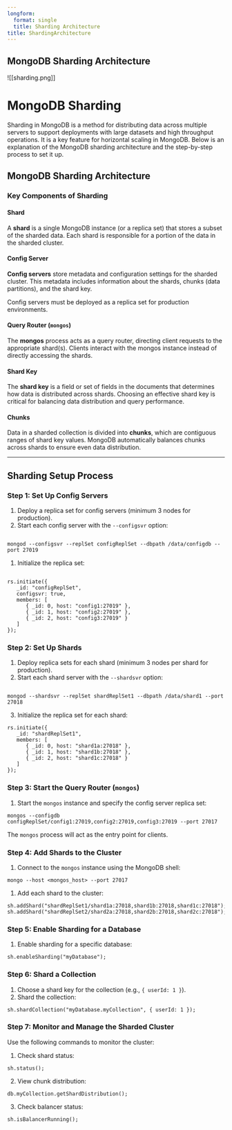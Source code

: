 ```yaml
---
longform:
  format: single
  title: Sharding Architecture
title: ShardingArchitecture
---
```

## **MongoDB Sharding Architecture**

![[sharding.png]]

# MongoDB Sharding

Sharding in MongoDB is a method for distributing data across multiple servers to support deployments with large datasets and high throughput operations. It is a key feature for horizontal scaling in MongoDB. Below is an explanation of the MongoDB sharding architecture and the step-by-step process to set it up.

## MongoDB Sharding Architecture

### Key Components of Sharding

#### Shard
A **shard** is a single MongoDB instance (or a replica set) that stores a subset of the sharded data. Each shard is responsible for a portion of the data in the sharded cluster.

#### Config Server
**Config servers** store metadata and configuration settings for the sharded cluster. This metadata includes information about the shards, chunks (data partitions), and the shard key. 

Config servers must be deployed as a replica set for production environments.

#### Query Router (`mongos`)
The **mongos** process acts as a query router, directing client requests to the appropriate shard(s). Clients interact with the mongos instance instead of directly accessing the shards.

#### Shard Key
The **shard key** is a field or set of fields in the documents that determines how data is distributed across shards. Choosing an effective shard key is critical for balancing data distribution and query performance.

#### Chunks
Data in a sharded collection is divided into **chunks**, which are contiguous ranges of shard key values. MongoDB automatically balances chunks across shards to ensure even data distribution.

---

## Sharding Setup Process

### Step 1: Set Up Config Servers

1. Deploy a replica set for config servers (minimum 3 nodes for production).
2. Start each config server with the `--configsvr` option:

```

mongod --configsvr --replSet configReplSet --dbpath /data/configdb --port 27019

```

1. Initialize the replica set:

```

rs.initiate({
   _id: "configReplSet",
   configsvr: true,
   members: [
      { _id: 0, host: "config1:27019" },
      { _id: 1, host: "config2:27019" },
      { _id: 2, host: "config3:27019" }
   ]
});

```

### Step 2: Set Up Shards

1. Deploy replica sets for each shard (minimum 3 nodes per shard for production).
2. Start each shard server with the `--shardsvr` option:

```

mongod --shardsvr --replSet shardReplSet1 --dbpath /data/shard1 --port 27018

```

3. Initialize the replica set for each shard:

```
rs.initiate({
   _id: "shardReplSet1",
   members: [
      { _id: 0, host: "shard1a:27018" },
      { _id: 1, host: "shard1b:27018" },
      { _id: 2, host: "shard1c:27018" }
   ]
});

```

### Step 3: Start the Query Router (`mongos`)

1. Start the `mongos` instance and specify the config server replica set:

```
mongos --configdb configReplSet/config1:27019,config2:27019,config3:27019 --port 27017

```

The `mongos` process will act as the entry point for clients.

### Step 4: Add Shards to the Cluster

1. Connect to the `mongos` instance using the MongoDB shell:

```
mongo --host <mongos_host> --port 27017
```

1. Add each shard to the cluster:

```
sh.addShard("shardReplSet1/shard1a:27018,shard1b:27018,shard1c:27018");
sh.addShard("shardReplSet2/shard2a:27018,shard2b:27018,shard2c:27018");

```

### Step 5: Enable Sharding for a Database

1. Enable sharding for a specific database:

```
sh.enableSharding("myDatabase");
```

### Step 6: Shard a Collection

1. Choose a shard key for the collection (e.g., `{ userId: 1 }`).
2. Shard the collection:

```
sh.shardCollection("myDatabase.myCollection", { userId: 1 });

```

### Step 7: Monitor and Manage the Sharded Cluster

Use the following commands to monitor the cluster:

1. Check shard status:

```
sh.status();

```

2. View chunk distribution:

```
db.myCollection.getShardDistribution();

```
3. Check balancer status:

```
sh.isBalancerRunning();

```
